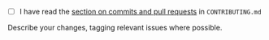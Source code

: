 - [ ] I have read the [section on commits and pull requests](https://github.com/NaturalHistoryMuseum/ckanext-iiif/blob/main/CONTRIBUTING.md#commits-and-pull-requests) in `CONTRIBUTING.md`


Describe your changes, tagging relevant issues where possible.
